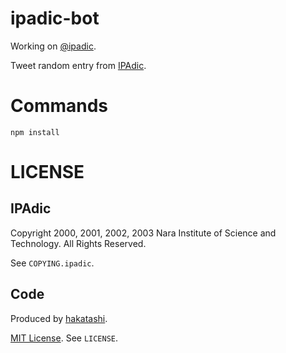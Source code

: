 ipadic-bot
==========

Working on [@ipadic](https://twitter.com/ipadic).

Tweet random entry from [IPAdic](http://sourceforge.jp/projects/ipadic/).

# Commands

    npm install

# LICENSE

## IPAdic

Copyright 2000, 2001, 2002, 2003 Nara Institute of Science
and Technology.  All Rights Reserved.

See `COPYING.ipadic`.

## Code

Produced by [hakatashi](https://github.com/hakatashi).

[MIT License](http://opensource.org/licenses/MIT). See `LICENSE`.
